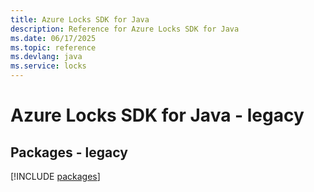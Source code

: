 ```yaml
---
title: Azure Locks SDK for Java
description: Reference for Azure Locks SDK for Java
ms.date: 06/17/2025
ms.topic: reference
ms.devlang: java
ms.service: locks
---
```

# Azure Locks SDK for Java - legacy
## Packages - legacy
[!INCLUDE [packages](locks-index.md)]